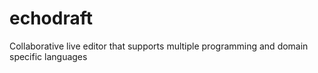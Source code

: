 # echodraft
Collaborative live editor that supports multiple programming and domain specific languages
